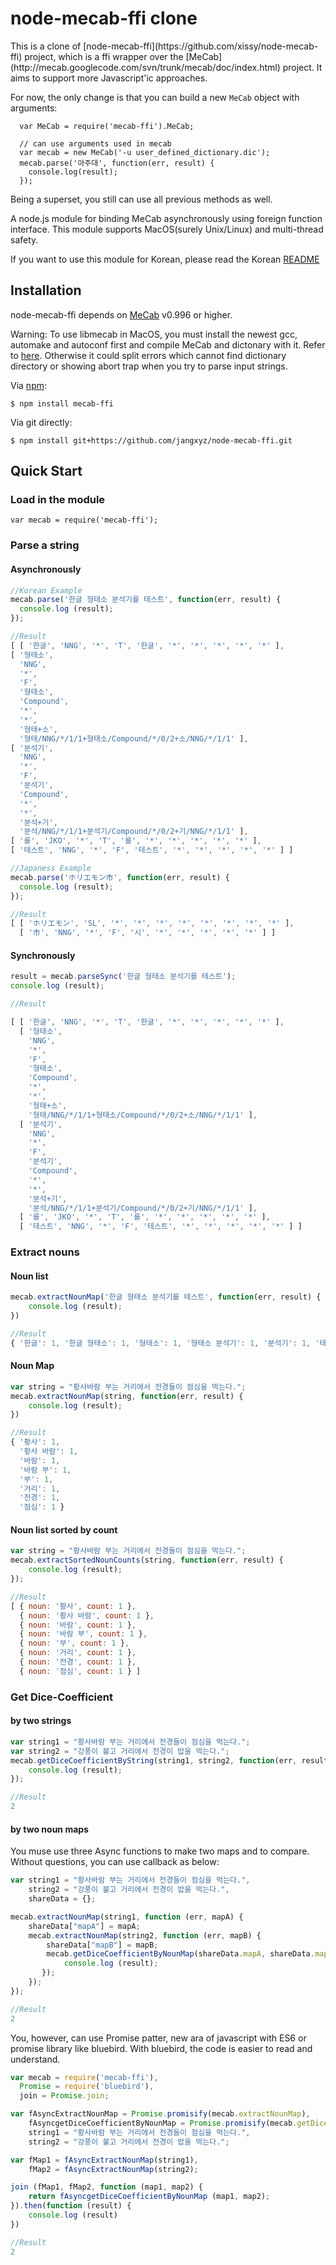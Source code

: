 # node-mecab-ffi clone

<div>
  This is a clone of [node-mecab-ffi](https://github.com/xissy/node-mecab-ffi) project, which is a ffi wrapper over the [MeCab](http://mecab.googlecode.com/svn/trunk/mecab/doc/index.html) project. It aims to support more Javascript'ic approaches.

  For now, the only change is that you can build a new `MeCab` object with arguments:

  ```
    var MeCab = require('mecab-ffi').MeCab;

    // can use arguments used in mecab
    var mecab = new MeCab('-u user_defined_dictionary.dic');
    mecab.parse('아주대', function(err, result) { 
      console.log(result);
    });
  ```

  Being a superset, you still can use all previous methods as well.
</div>

A node.js module for binding MeCab asynchronously using foreign function interface.
This module supports MacOS(surely Unix/Linux) and multi-thread safety.

If you want to use this module for Korean, please read the Korean [README](./README_ko.md)

## Installation

node-mecab-ffi depends on [MeCab](http://mecab.googlecode.com/svn/trunk/mecab/doc/index.html) v0.996 or higher.

Warning: 
To use libmecab in MacOS, you must install the newest gcc, automake and autoconf first and compile MeCab and dictonary with it. 
Refer to [here](http://www.ficksworkshop.com/blog/14-coding/65-installing-gcc-on-mac). Otherwise it could split errors which cannot find dictionary directory or showing abort trap when you try to parse input strings.

Via [npm](https://npmjs.org):
```
$ npm install mecab-ffi
```  

Via git directly:
```
$ npm install git+https://github.com/jangxyz/node-mecab-ffi.git
```

## Quick Start

### Load in the module

```
var mecab = require('mecab-ffi');
```

### Parse a string

#### Asynchronously

```javascript
//Korean Example
mecab.parse('한글 형태소 분석기를 테스트', function(err, result) {
  console.log (result);
});

//Result
[ [ '한글', 'NNG', '*', 'T', '한글', '*', '*', '*', '*', '*' ],
[ '형태소',
  'NNG',
  '*',
  'F',
  '형태소',
  'Compound',
  '*',
  '*',
  '형태+소',
  '형태/NNG/*/1/1+형태소/Compound/*/0/2+소/NNG/*/1/1' ],
[ '분석기',
  'NNG',
  '*',
  'F',
  '분석기',
  'Compound',
  '*',
  '*',
  '분석+기',
  '분석/NNG/*/1/1+분석기/Compound/*/0/2+기/NNG/*/1/1' ],
[ '를', 'JKO', '*', 'T', '를', '*', '*', '*', '*', '*' ],
[ '테스트', 'NNG', '*', 'F', '테스트', '*', '*', '*', '*', '*' ] ]

//Japaness Example
mecab.parse('ホリエモン市', function(err, result) {
  console.log (result);
});

//Result
[ [ 'ホリエモン', 'SL', '*', '*', '*', '*', '*', '*', '*', '*' ],
  [ '市', 'NNG', '*', 'F', '시', '*', '*', '*', '*', '*' ] ]

```

#### Synchronously
```javascript
result = mecab.parseSync('한글 형태소 분석기를 테스트');
console.log (result);

//Result

[ [ '한글', 'NNG', '*', 'T', '한글', '*', '*', '*', '*', '*' ],
  [ '형태소',
	'NNG',
	'*',
	'F',
	'형태소',
	'Compound',
	'*',
	'*',
	'형태+소',
	'형태/NNG/*/1/1+형태소/Compound/*/0/2+소/NNG/*/1/1' ],
  [ '분석기',
	'NNG',
	'*',
	'F',
	'분석기',
	'Compound',
	'*',
	'*',
	'분석+기',
	'분석/NNG/*/1/1+분석기/Compound/*/0/2+기/NNG/*/1/1' ],
  [ '를', 'JKO', '*', 'T', '를', '*', '*', '*', '*', '*' ],
  [ '테스트', 'NNG', '*', 'F', '테스트', '*', '*', '*', '*', '*' ] ]

```

### Extract nouns

#### Noun list
```javascript
mecab.extractNounMap('한글 형태소 분석기를 테스트', function(err, result) {
	console.log (result);
})

//Result
{ '한글': 1, '한글 형태소': 1, '형태소': 1, '형태소 분석기': 1, '분석기': 1, '테스트': 1 }
```

#### Noun Map
```javascript
var string = "황사바람 부는 거리에서 전경들이 점심을 먹는다.";
mecab.extractNounMap(string, function(err, result) {
	console.log (result);
})

//Result
{ '황사': 1,
  '황사 바람': 1,
  '바람': 1,
  '바람 부': 1,
  '부': 1,
  '거리': 1,
  '전경': 1,
  '점심': 1 }

```

#### Noun list sorted by count
```javascript
var string = "황사바람 부는 거리에서 전경들이 점심을 먹는다.";
mecab.extractSortedNounCounts(string, function(err, result) {
	console.log (result);
});

//Result
[ { noun: '황사', count: 1 },
  { noun: '황사 바람', count: 1 },
  { noun: '바람', count: 1 },
  { noun: '바람 부', count: 1 },
  { noun: '부', count: 1 },
  { noun: '거리', count: 1 },
  { noun: '전경', count: 1 },
  { noun: '점심', count: 1 } ]
```

### Get Dice-Coefficient

#### by two strings
```javascript
var string1 = "황사바람 부는 거리에서 전경들이 점심을 먹는다.";
var string2 = "강풍이 불고 거리에서 전경이 밥을 먹는다.";
mecab.getDiceCoefficientByString(string1, string2, function(err, result) {
	console.log (result);
});

//Result 
2
```

#### by two noun maps
You muse use three Async functions to make two maps and to compare. Without questions, you can use callback as below:
```javascript
var string1 = "황사바람 부는 거리에서 전경들이 점심을 먹는다.",
    string2 = "강풍이 불고 거리에서 전경이 밥을 먹는다.",
    shareData = {};

mecab.extractNounMap(string1, function (err, mapA) {
    shareData["mapA"] = mapA;
    mecab.extractNounMap(string2, function (err, mapB) {
        shareData["mapB"] = mapB;
        mecab.getDiceCoefficientByNounMap(shareData.mapA, shareData.mapB, function(err, result) {
            console.log (result);
	   });
    }); 
});

//Result
2

```
You, however, can use Promise patter, new ara of javascript with ES6 or promise library like bluebird. 
With bluebird, the code is easier to read and understand. 
```javascript
var mecab = require('mecab-ffi'),
  Promise = require('bluebird'),
  join = Promise.join;

var fAsyncExtractNounMap = Promise.promisify(mecab.extractNounMap),
    fAsyncgetDiceCoefficientByNounMap = Promise.promisify(mecab.getDiceCoefficientByNounMap),
    string1 = "황사바람 부는 거리에서 전경들이 점심을 먹는다.",
    string2 = "강풍이 불고 거리에서 전경이 밥을 먹는다.";

var fMap1 = fAsyncExtractNounMap(string1),
    fMap2 = fAsyncExtractNounMap(string2);

join (fMap1, fMap2, function (map1, map2) {
    return fAsyncgetDiceCoefficientByNounMap (map1, map2);
}).then(function (result) {
    console.log (result)
})

//Result
2
```

